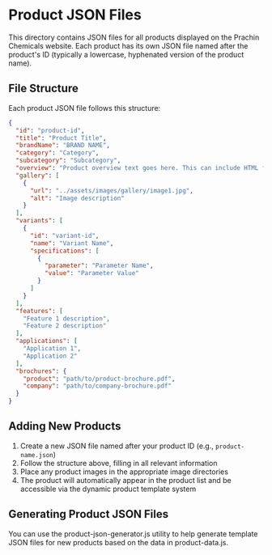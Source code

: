 # Product JSON Files

This directory contains JSON files for all products displayed on the Prachin Chemicals website. Each product has its own JSON file named after the product's ID (typically a lowercase, hyphenated version of the product name).

## File Structure

Each product JSON file follows this structure:

```json
{
  "id": "product-id",
  "title": "Product Title",
  "brandName": "BRAND NAME",
  "category": "Category",
  "subcategory": "Subcategory",
  "overview": "Product overview text goes here. This can include HTML formatting if needed.",
  "gallery": [
    {
      "url": "../assets/images/gallery/image1.jpg",
      "alt": "Image description"
    }
  ],
  "variants": [
    {
      "id": "variant-id",
      "name": "Variant Name",
      "specifications": [
        {
          "parameter": "Parameter Name",
          "value": "Parameter Value"
        }
      ]
    }
  ],
  "features": [
    "Feature 1 description",
    "Feature 2 description"
  ],
  "applications": [
    "Application 1",
    "Application 2"
  ],
  "brochures": {
    "product": "path/to/product-brochure.pdf",
    "company": "path/to/company-brochure.pdf"
  }
}
```

## Adding New Products

1. Create a new JSON file named after your product ID (e.g., `product-name.json`)
2. Follow the structure above, filling in all relevant information
3. Place any product images in the appropriate image directories
4. The product will automatically appear in the product list and be accessible via the dynamic product template system

## Generating Product JSON Files

You can use the product-json-generator.js utility to help generate template JSON files for new products based on the data in product-data.js.